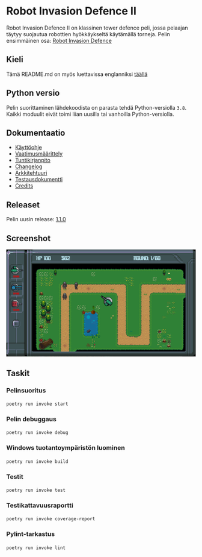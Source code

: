 # Robot Invasion Defence II

Robot Invasion Defence II on klassinen tower defence peli, jossa pelaajan täytyy suojautua robottien hyökkäykseltä käytämällä torneja. Pelin ensimmäinen osa: [Robot Invasion Defence](https://github.com/3nd3r1/robot-invasion-defence)

## Kieli

Tämä README.md on myös luettavissa englanniksi [täällä](./README.md)

## Python versio

Pelin suorittaminen lähdekoodista on parasta tehdä Python-versiolla `3.8`.
Kaikki moduulit eivät toimi liian uusilla tai vanhoilla Python-versiolla.

## Dokumentaatio

-   [Käyttöohje](./docs_fi/kayttoohje.md)
-   [Vaatimusmäärittely](./docs_fi/vaatimusmaarittely.md)
-   [Tuntikirjanpito](./docs_fi/tuntikirjanpito.md)
-   [Changelog](./docs_fi/changelog.md)
-   [Arkkitehtuuri](./docs_fi/arkkitehtuuri.md)
-   [Testausdokumentti](./docs_fi/testaus.md)
-   [Credits](./docs_fi/credits.md)

## Releaset

Pelin uusin release: [1.1.0](https://github.com/3nd3r1/robot-invasion-defence-2/releases/tag/1.1.0)

## Screenshot

![robot-invasion-defence-2](./docs_fi/assets/robot-invasion-defence-2.png)

## Taskit

### Pelinsuoritus

`poetry run invoke start`

### Pelin debuggaus

`poetry run invoke debug`

### Windows tuotantoympäristön luominen

`poetry run invoke build`

### Testit

`poetry run invoke test`

### Testikattavuusraportti

`poetry run invoke coverage-report`

### Pylint-tarkastus

`poetry run invoke lint`
